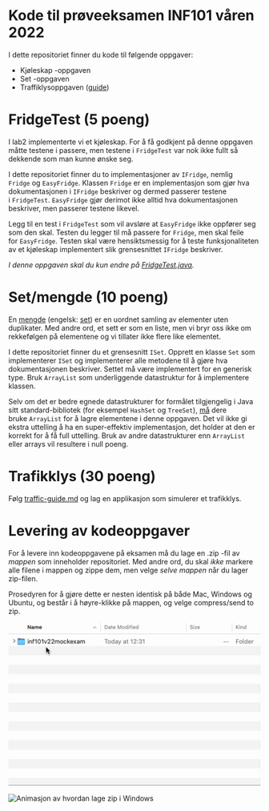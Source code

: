 # Kode til prøveeksamen INF101 våren 2022

I dette repositoriet finner du kode til følgende oppgaver:
 - Kjøleskap -oppgaven
 - Set -oppgaven
 - Traffiklysoppgaven ([guide](./traffic-guide.md))

# FridgeTest (5 poeng)

I lab2 implementerte vi et kjøleskap. For å få godkjent på denne oppgaven måtte testene i  passere, men testene i `FridgeTest` var nok ikke fullt så dekkende som man kunne ønske seg. 

I dette repositoriet finner du to implementasjoner av `IFridge`, nemlig `Fridge` og `EasyFridge`. Klassen `Fridge` er en implementasjon som gjør hva dokumentasjonen i `IFridge` beskriver og dermed passerer testene i `FridgeTest`. `EasyFridge` gjør derimot ikke alltid hva dokumentasjonen beskriver, men passerer testene likevel. 

Legg til en test i `FridgeTest` som vil avsløre at `EasyFridge` ikke oppfører seg som den skal. Testen du legger til må passere for `Fridge`, men skal feile for `EasyFridge`. Testen skal være hensiktsmessig for å teste funksjonaliteten av et kjøleskap implementert slik grensesnittet `IFridge` beskriver.

*I denne oppgaven skal du kun endre på [FridgeTest.java](./src/test/java/inf101v22/mockexam/fridge/FridgeTest.java).*


# Set/mengde (10 poeng)

En [mengde](https://no.wikipedia.org/wiki/Mengde) (engelsk: [set](https://en.wikipedia.org/wiki/Set_(mathematics) )) er en uordnet samling av elementer uten duplikater. Med andre ord, et sett er som en liste, men vi bryr oss ikke om rekkefølgen på elementene og vi tillater ikke flere like elementet.

I dette repositoriet finner du et grensesnitt `ISet`. Opprett en klasse `Set` som implementerer `ISet` og implementerer alle metodene til å gjøre hva dokumentasjonen beskriver. Settet må være implementert for en generisk type. Bruk `ArrayList` som underliggende datastruktur for å implementere klassen. 

Selv om det er bedre egnede datastrukturer for formålet tilgjengelig i Java sitt standard-bibliotek (for eksempel `HashSet` og `TreeSet`), <u>må</u> dere bruke `ArrayList` for å lagre elementene i denne oppgaven. Det vil ikke gi ekstra uttelling å ha en super-effektiv implementasjon, det holder at den er korrekt for å få full uttelling. Bruk av andre datastrukturer enn `ArrayList` eller arrays vil resultere i null poeng.

# Trafikklys (30 poeng)

Følg [traffic-guide.md](./traffic-guide.md) og lag en applikasjon som simulerer et trafikklys.


# Levering av kodeoppgaver

For å levere inn kodeoppgavene på eksamen må du lage en .zip -fil av *mappen* som inneholder repositoriet. Med andre ord, du skal *ikke* markere alle filene i mappen og zippe dem, men velge *selve mappen* når du lager zip-filen.

Prosedyren for å gjøre dette er nesten identisk på både Mac, Windows og Ubuntu, og består i å høyre-klikke på mappen, og velge compress/send to zip.

![Animasjon av hvordan lage zip på Mac](./assets/compress-zip-mac.gif)

![Animasjon av hvordan lage zip i Windows](./assets/make-zip-windows.gif)

